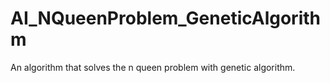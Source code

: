 # AI_NQueenProblem_GeneticAlgorithm

An algorithm that solves the n queen problem with genetic algorithm.

